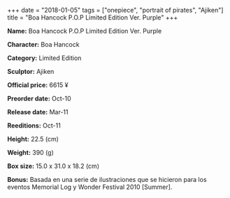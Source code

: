+++
date = "2018-01-05"
tags = ["onepiece", "portrait of pirates", "Ajiken"]
title = "Boa Hancock P.O.P Limited Edition Ver. Purple"
+++

**Name:** Boa Hancock P.O.P Limited Edition Ver. Purple

**Character:** Boa Hancock

**Category:** Limited Edition 

**Sculptor:** Ajiken

**Official price:** 6615 ¥

**Preorder date:** Oct-10

**Release date:** Mar-11

**Reeditions:** Oct-11

**Height:** 22.5 (cm)

**Weight:** 390 (g)

**Box size:** 15.0 x 31.0 x 18.2 (cm)



**Bonus:** Basada en una serie de ilustraciones que se hicieron para los eventos Memorial Log y Wonder Festival 2010 [Summer].
